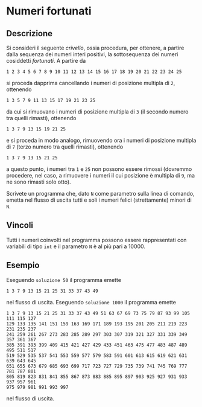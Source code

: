 Numeri fortunati
================

Descrizione
-----------

Si consideri il seguente *crivello*, ossia procedura, per ottenere, a partire
dalla sequenza dei numeri interi positivi, la sottosequenza dei numeri
cosiddetti *fortunati*. A partire da

    1 2 3 4 5 6 7 8 9 10 11 12 13 14 15 16 17 18 19 20 21 22 23 24 25

si proceda dapprima cancellando i numeri di posizione multipla di `2`, ottenendo

    1 3 5 7 9 11 13 15 17 19 21 23 25

da cui si rimuovano i numeri di posizione multipla di `3` (il secondo numero tra
quelli rimasti), ottenendo

    1 3 7 9 13 15 19 21 25

e si proceda in modo analogo, rimuovendo ora i numeri di posizione multipla di
`7` (terzo numero tra quelli rimasti), ottenendo

    1 3 7 9 13 15 21 25

a questo punto, i numeri tra `1` e `25` non possono essere rimossi (dovremmo
procedere, nel caso, a rimuovere i numeri il cui posizione è multipla di `9`, ma
ne sono rimasti solo otto).

Scrivete un programma che, dato `N` come parametro sulla linea di comando,
emetta nel flusso di uscita tutti e soli i numeri felici (strettamente) minori
di `N`.


Vincoli
-------

Tutti i numeri coinvolti nel programma possono essere rappresentati con
variabili di tipo `int` e il parametro `N` è al più pari a 10000.


Esempio
-------

Eseguendo `soluzione 50` il programma emette
	
	1 3 7 9 13 15 21 25 31 33 37 43 49

nel flusso di uscita. Eseguendo `soluzione 1000` il programma emette

    1 3 7 9 13 15 21 25 31 33 37 43 49 51 63 67 69 73 75 79 87 93 99 105 111 115 127
    129 133 135 141 151 159 163 169 171 189 193 195 201 205 211 219 223 231 235 237
    241 259 261 267 273 283 285 289 297 303 307 319 321 327 331 339 349 357 361 367
    385 391 393 399 409 415 421 427 429 433 451 463 475 477 483 487 489 495 511 517
    519 529 535 537 541 553 559 577 579 583 591 601 613 615 619 621 631 639 643 645
    651 655 673 679 685 693 699 717 723 727 729 735 739 741 745 769 777 781 787 801
    805 819 823 831 841 855 867 873 883 885 895 897 903 925 927 931 933 937 957 961
    975 979 981 991 993 997

nel flusso di uscita.
